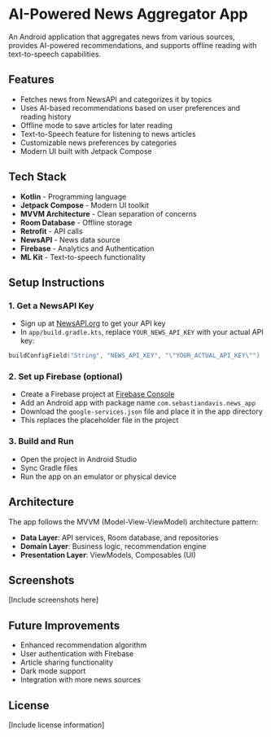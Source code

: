# AI-Powered News Aggregator App

An Android application that aggregates news from various sources, provides AI-powered recommendations, and supports offline reading with text-to-speech capabilities.

## Features

- Fetches news from NewsAPI and categorizes it by topics
- Uses AI-based recommendations based on user preferences and reading history
- Offline mode to save articles for later reading
- Text-to-Speech feature for listening to news articles
- Customizable news preferences by categories
- Modern UI built with Jetpack Compose

## Tech Stack

- **Kotlin** - Programming language
- **Jetpack Compose** - Modern UI toolkit
- **MVVM Architecture** - Clean separation of concerns
- **Room Database** - Offline storage
- **Retrofit** - API calls
- **NewsAPI** - News data source
- **Firebase** - Analytics and Authentication
- **ML Kit** - Text-to-speech functionality

## Setup Instructions

### 1. Get a NewsAPI Key
- Sign up at [NewsAPI.org](https://newsapi.org/) to get your API key
- In `app/build.gradle.kts`, replace `YOUR_NEWS_API_KEY` with your actual API key:
```kotlin
buildConfigField("String", "NEWS_API_KEY", "\"YOUR_ACTUAL_API_KEY\"")
```

### 2. Set up Firebase (optional)
- Create a Firebase project at [Firebase Console](https://console.firebase.google.com/)
- Add an Android app with package name `com.sebastiandavis.news_app`
- Download the `google-services.json` file and place it in the app directory
- This replaces the placeholder file in the project

### 3. Build and Run
- Open the project in Android Studio
- Sync Gradle files
- Run the app on an emulator or physical device

## Architecture

The app follows the MVVM (Model-View-ViewModel) architecture pattern:

- **Data Layer**: API services, Room database, and repositories
- **Domain Layer**: Business logic, recommendation engine
- **Presentation Layer**: ViewModels, Composables (UI)

## Screenshots

[Include screenshots here]

## Future Improvements

- Enhanced recommendation algorithm
- User authentication with Firebase
- Article sharing functionality
- Dark mode support
- Integration with more news sources

## License

[Include license information] 